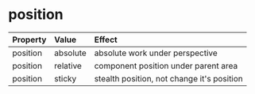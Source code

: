 # position

| Property | Value    | Effect                                     |
| :------- | :------- | :----------------------------------------- |
| position | absolute | absolute work under perspective            |
| position | relative | component position under parent area       |
| position | sticky   | stealth position, not change it's position |